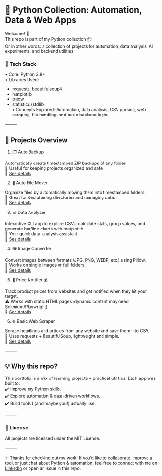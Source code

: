 # 🧰 Python Collection: Automation, Data & Web Apps

Welcome! 👋  
This repo is part of my Python collection 📦  
Or in other words: a collection of projects for automation, data analysis, AI experiments, and backend utilities.

### 🚀 Tech Stack

•	Core: Python 3.8+  
•	Libraries Used:  
  - requests, beautifulsoup4
  - matplotlib
  - pillow
  - statistics (stdlib)  
•	Concepts Explored: Automation, data analysis, CSV parsing, web scraping, file handling, and basic backend logic.

⸻

## 📂 Projects Overview

1. 🗂️ Auto Backup

Automatically create timestamped ZIP backups of any folder.  
🔹 Useful for keeping projects organized and safe.  
📌 [See details](https://github.com/AitorPereira/Automation/tree/main/Auto_Backup)


2. 📂 Auto File Mover

Organize files by automatically moving them into timestamped folders.  
🔹 Great for decluttering directories and managing data.  
📌 [See details](https://github.com/AitorPereira/Automation/tree/main/Auto_File_Mover)


3. 📊 Data Analyzer

Interactive CLI app to explore CSVs: calculate stats, group values, and generate bar/line charts with matplotlib.  
🔹 Your quick data-analysis assistant.  
📌 [See details](https://github.com/AitorPereira/Automation/tree/main/Data_Analyzer)


4. 🖼️ Image Converter

Convert images between formats (JPG, PNG, WEBP, etc.) using Pillow.    
🔹 Works on single images or full folders.  
📌 [See details](https://github.com/AitorPereira/Automation/tree/main/Image_Converter)


5. 🚨 Price Notifier 💰

Track product prices from websites and get notified when they hit your target.  
⚠️ Works with static HTML pages (dynamic content may need Selenium/Playwright).  
📌 [See details](https://github.com/AitorPereira/Automation/tree/main/Price_Notifier)


6. 🌐 Basic Web Scraper

Scrape headlines and articles from any website and save them into CSV.  
🔹 Uses requests + BeautifulSoup, lightweight and simple.  
📌 [See details](https://github.com/AitorPereira/Automation/blob/main/Web_Scraper/README.md)

⸻

## 💡 Why this repo?

This portfolio is a mix of learning projects + practical utilities. Each app was built to:  
✔️ Improve my Python skills.  
✔️ Explore automation & data-driven workflows.  
✔️ Build tools I (and maybe you!) actually use.  

⸻

### 📜 License

All projects are licensed under the MIT License.

⸻

✨ Thanks for checking out my work! If you’d like to collaborate, improve a tool, or just chat about Python & automation, feel free to connect with me on [LinkedIn](https://www.linkedin.com/in/aitor-pereira-romero/) or open an issue in this repo.

